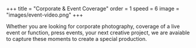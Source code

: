 +++
title = "Corporate & Event Coverage"
order = 1
speed = 6
image = "images/event-video.png"
+++

Whether you are looking for corporate photography, coverage of a live event or function, press events, your next creative project, we are avaiable to capture these moments to create a special production.
